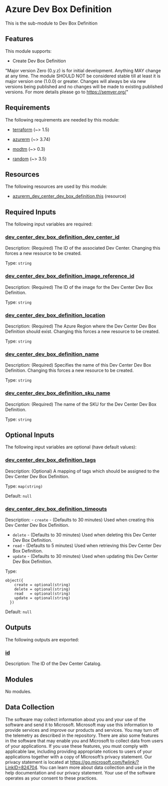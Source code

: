 <!-- BEGIN_TF_DOCS -->
# Azure Dev Box Definition

This is the sub-module to Dev Box Definition

## Features

This module supports:

- Create Dev Box Definition

"Major version Zero (0.y.z) is for initial development. Anything MAY change at any time. The module SHOULD NOT be considered stable till at least it is major version one (1.0.0) or greater. Changes will always be via new versions being published and no changes will be made to existing published versions. For more details please go to <https://semver.org/>"

<!-- markdownlint-disable MD033 -->
## Requirements

The following requirements are needed by this module:

- <a name="requirement_terraform"></a> [terraform](#requirement\_terraform) (~> 1.5)

- <a name="requirement_azurerm"></a> [azurerm](#requirement\_azurerm) (~> 3.74)

- <a name="requirement_modtm"></a> [modtm](#requirement\_modtm) (~> 0.3)

- <a name="requirement_random"></a> [random](#requirement\_random) (~> 3.5)

## Resources

The following resources are used by this module:

- [azurerm_dev_center_dev_box_definition.this](https://registry.terraform.io/providers/hashicorp/azurerm/latest/docs/resources/dev_center_dev_box_definition) (resource)

<!-- markdownlint-disable MD013 -->
## Required Inputs

The following input variables are required:

### <a name="input_dev_center_dev_box_definition_dev_center_id"></a> [dev\_center\_dev\_box\_definition\_dev\_center\_id](#input\_dev\_center\_dev\_box\_definition\_dev\_center\_id)

Description: (Required) The ID of the associated Dev Center. Changing this forces a new resource to be created.

Type: `string`

### <a name="input_dev_center_dev_box_definition_image_reference_id"></a> [dev\_center\_dev\_box\_definition\_image\_reference\_id](#input\_dev\_center\_dev\_box\_definition\_image\_reference\_id)

Description: (Required) The ID of the image for the Dev Center Dev Box Definition.

Type: `string`

### <a name="input_dev_center_dev_box_definition_location"></a> [dev\_center\_dev\_box\_definition\_location](#input\_dev\_center\_dev\_box\_definition\_location)

Description: (Required) The Azure Region where the Dev Center Dev Box Definition should exist. Changing this forces a new resource to be created.

Type: `string`

### <a name="input_dev_center_dev_box_definition_name"></a> [dev\_center\_dev\_box\_definition\_name](#input\_dev\_center\_dev\_box\_definition\_name)

Description: (Required) Specifies the name of this Dev Center Dev Box Definition. Changing this forces a new resource to be created.

Type: `string`

### <a name="input_dev_center_dev_box_definition_sku_name"></a> [dev\_center\_dev\_box\_definition\_sku\_name](#input\_dev\_center\_dev\_box\_definition\_sku\_name)

Description: (Required) The name of the SKU for the Dev Center Dev Box Definition.

Type: `string`

## Optional Inputs

The following input variables are optional (have default values):

### <a name="input_dev_center_dev_box_definition_tags"></a> [dev\_center\_dev\_box\_definition\_tags](#input\_dev\_center\_dev\_box\_definition\_tags)

Description: (Optional) A mapping of tags which should be assigned to the Dev Center Dev Box Definition.

Type: `map(string)`

Default: `null`

### <a name="input_dev_center_dev_box_definition_timeouts"></a> [dev\_center\_dev\_box\_definition\_timeouts](#input\_dev\_center\_dev\_box\_definition\_timeouts)

Description: - `create` - (Defaults to 30 minutes) Used when creating this Dev Center Dev Box Definition.
- `delete` - (Defaults to 30 minutes) Used when deleting this Dev Center Dev Box Definition.
- `read` - (Defaults to 5 minutes) Used when retrieving this Dev Center Dev Box Definition.
- `update` - (Defaults to 30 minutes) Used when updating this Dev Center Dev Box Definition.

Type:

```hcl
object({
    create = optional(string)
    delete = optional(string)
    read   = optional(string)
    update = optional(string)
  })
```

Default: `null`

## Outputs

The following outputs are exported:

### <a name="output_id"></a> [id](#output\_id)

Description: The ID of the Dev Center Catalog.

## Modules

No modules.

<!-- markdownlint-disable-next-line MD041 -->
## Data Collection

The software may collect information about you and your use of the software and send it to Microsoft. Microsoft may use this information to provide services and improve our products and services. You may turn off the telemetry as described in the repository. There are also some features in the software that may enable you and Microsoft to collect data from users of your applications. If you use these features, you must comply with applicable law, including providing appropriate notices to users of your applications together with a copy of Microsoft’s privacy statement. Our privacy statement is located at <https://go.microsoft.com/fwlink/?LinkID=824704>. You can learn more about data collection and use in the help documentation and our privacy statement. Your use of the software operates as your consent to these practices.
<!-- END_TF_DOCS -->